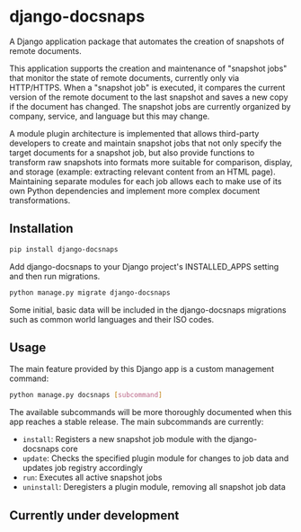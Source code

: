 # django-docsnaps
A Django application package that automates the creation of snapshots of remote documents.

This application supports the creation and maintenance of "snapshot jobs" that monitor the state of remote documents, currently only via HTTP/HTTPS. When a "snapshot job" is executed, it compares the current version of the remote document to the last snapshot and saves a new copy if the document has changed. The snapshot jobs are currently organized by company, service, and language but this may change.

A module plugin architecture is implemented that allows third-party developers to create and maintain snapshot jobs that not only specify the target documents for a snapshot job, but also provide functions to transform raw snapshots into formats more suitable for comparison, display, and storage (example: extracting relevant content from an HTML page). Maintaining separate modules for each job allows each to make use of its own Python dependencies and implement more complex document transformations.

## Installation
```bash
pip install django-docsnaps
```
Add django-docsnaps to your Django project's INSTALLED_APPS setting and then run migrations.
```bash
python manage.py migrate django-docsnaps
```
Some initial, basic data will be included in the django-docsnaps migrations such as common world languages and their ISO codes.

## Usage
The main feature provided by this Django app is a custom management command:
```bash
python manage.py docsnaps [subcommand]
```
The available subcommands will be more thoroughly documented when this app reaches a stable release. The main subcommands are currently:
* `install`: Registers a new snapshot job module with the django-docsnaps core
* `update`: Checks the specified plugin module for changes to job data and updates job registry accordingly
* `run`: Executes all active snapshot jobs
* `uninstall`: Deregisters a plugin module, removing all snapshot job data

## Currently under development

